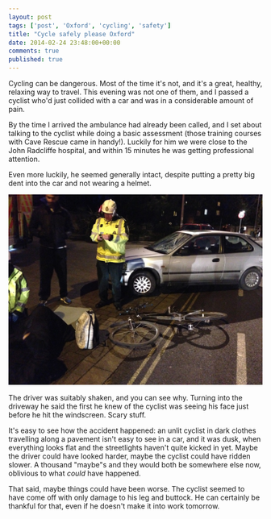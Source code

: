 ```yaml
---
layout: post
tags: ['post', 'Oxford', 'cycling', 'safety']
title: "Cycle safely please Oxford"
date: 2014-02-24 23:48:00+00:00
comments: true
published: true
---
```


Cycling can be dangerous. Most of the time it's not, and it's a great, healthy, relaxing way to travel. This evening was not one of them, and I passed a cyclist who'd just collided with a car and was in a considerable amount of pain.

<!-- more -->

By the time I arrived the ambulance had already been called, and I set about talking to the cyclist while doing a basic assessment (those training courses with Cave Rescue came in handy!). Luckily for him we were close to the John Radcliffe hospital, and within 15 minutes he was getting professional attention.

Even more luckily, he seemed generally intact, despite putting a pretty big dent into the car and not wearing a helmet.

![Paramedics attending the accident.](/images/posts/2014-02-24-cycling-accident.JPG)

The driver was suitably shaken, and you can see why. Turning into the driveway he said the first he knew of the cyclist was seeing his face just before he hit the windscreen. Scary stuff.

It's easy to see how the accident happened: an unlit cyclist in dark clothes travelling along a pavement isn't easy to see in a car, and it was dusk, when everything looks flat and the streetlights haven't quite kicked in yet. Maybe the driver could have looked harder, maybe the cyclist could have ridden slower. A thousand "maybe"s and they would both be somewhere else now, oblivious to what *could* have happened.

That said, maybe things could have been worse. The cyclist seemed to have come off with only damage to his leg and buttock. He can certainly be thankful for that, even if he doesn't make it into work tomorrow.